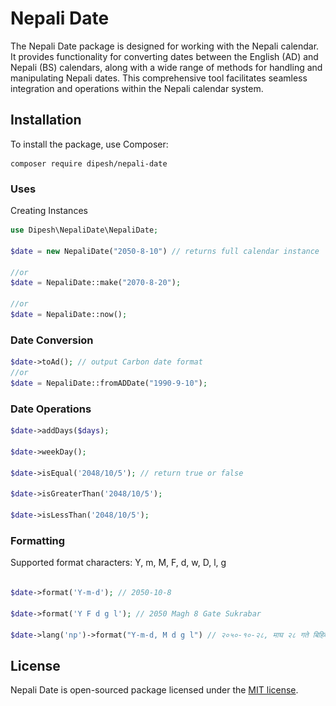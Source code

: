 
[//]: # (<p align="center"><img src="./calendar.png"  alt="Laravel Logo"></p>)

# Nepali Date

The Nepali Date package is designed for working with the Nepali calendar. It provides functionality for converting dates between the English (AD) and Nepali (BS) calendars, along with a wide range of methods for handling and manipulating Nepali dates. This comprehensive tool facilitates seamless integration and operations within the Nepali calendar system.

## Installation 

To install the package, use Composer:

```
composer require dipesh/nepali-date
```

### Uses

Creating Instances


```php
use Dipesh\NepaliDate\NepaliDate;

$date = new NepaliDate("2050-8-10") // returns full calendar instance

//or
$date = NepaliDate::make("2070-8-20");

//or
$date = NepaliDate::now();

```

### Date Conversion

```php
$date->toAd(); // output Carbon date format
//or
$date = NepaliDate::fromADDate("1990-9-10");
```

### Date Operations

```php
$date->addDays($days);

$date->weekDay();

$date->isEqual('2048/10/5'); // return true or false

$date->isGreaterThan('2048/10/5');

$date->isLessThan('2048/10/5');
```

### Formatting

Supported format characters: Y, m, M, F, d, w, D, l, g

```php

$date->format('Y-m-d'); // 2050-10-8

$date->format('Y F d g l'); // 2050 Magh 8 Gate Sukrabar

$date->lang('np')->format("Y-m-d, M d g l") // २०५०-१०-२८, माघ २८ गते बिहिबार"
```

## License

Nepali Date is open-sourced package licensed under the [MIT license](https://opensource.org/licenses/MIT).

